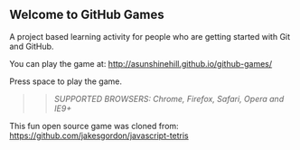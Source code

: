 ## Welcome to GitHub Games

A project based learning activity for people who are getting started with Git and GitHub.

You can play the game at: http://asunshinehill.github.io/github-games/

Press space to play the game.

>> _*SUPPORTED BROWSERS*: Chrome, Firefox, Safari, Opera and IE9+_

This fun open source game was cloned from: https://github.com/jakesgordon/javascript-tetris

